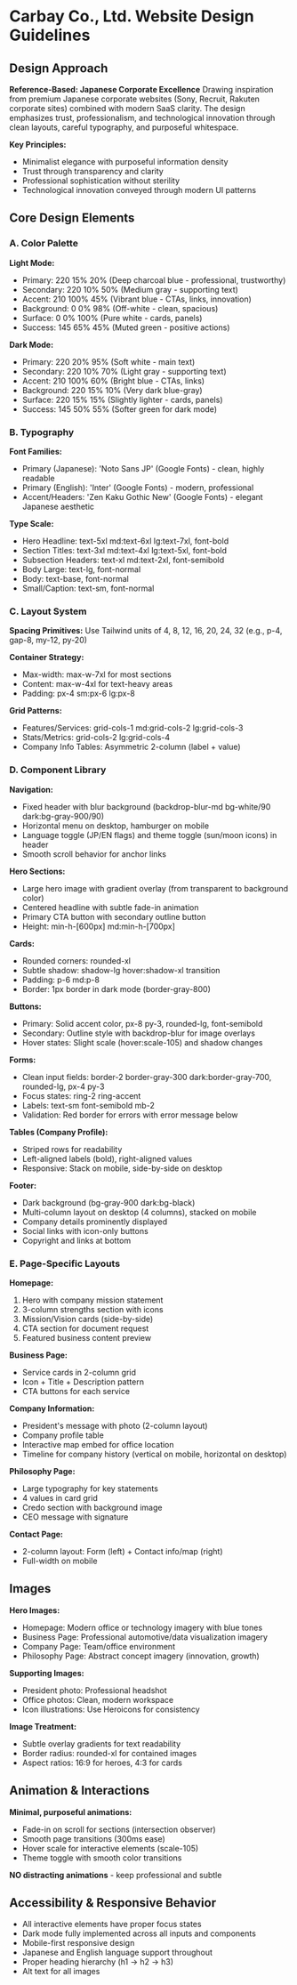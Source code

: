 # Carbay Co., Ltd. Website Design Guidelines

## Design Approach
**Reference-Based: Japanese Corporate Excellence**
Drawing inspiration from premium Japanese corporate websites (Sony, Recruit, Rakuten corporate sites) combined with modern SaaS clarity. The design emphasizes trust, professionalism, and technological innovation through clean layouts, careful typography, and purposeful whitespace.

**Key Principles:**
- Minimalist elegance with purposeful information density
- Trust through transparency and clarity
- Professional sophistication without sterility
- Technological innovation conveyed through modern UI patterns

## Core Design Elements

### A. Color Palette

**Light Mode:**
- Primary: 220 15% 20% (Deep charcoal blue - professional, trustworthy)
- Secondary: 220 10% 50% (Medium gray - supporting text)
- Accent: 210 100% 45% (Vibrant blue - CTAs, links, innovation)
- Background: 0 0% 98% (Off-white - clean, spacious)
- Surface: 0 0% 100% (Pure white - cards, panels)
- Success: 145 65% 45% (Muted green - positive actions)

**Dark Mode:**
- Primary: 220 20% 95% (Soft white - main text)
- Secondary: 220 10% 70% (Light gray - supporting text)
- Accent: 210 100% 60% (Bright blue - CTAs, links)
- Background: 220 15% 10% (Very dark blue-gray)
- Surface: 220 15% 15% (Slightly lighter - cards, panels)
- Success: 145 50% 55% (Softer green for dark mode)

### B. Typography

**Font Families:**
- Primary (Japanese): 'Noto Sans JP' (Google Fonts) - clean, highly readable
- Primary (English): 'Inter' (Google Fonts) - modern, professional
- Accent/Headers: 'Zen Kaku Gothic New' (Google Fonts) - elegant Japanese aesthetic

**Type Scale:**
- Hero Headline: text-5xl md:text-6xl lg:text-7xl, font-bold
- Section Titles: text-3xl md:text-4xl lg:text-5xl, font-bold
- Subsection Headers: text-xl md:text-2xl, font-semibold
- Body Large: text-lg, font-normal
- Body: text-base, font-normal
- Small/Caption: text-sm, font-normal

### C. Layout System

**Spacing Primitives:** Use Tailwind units of 4, 8, 12, 16, 20, 24, 32 (e.g., p-4, gap-8, my-12, py-20)

**Container Strategy:**
- Max-width: max-w-7xl for most sections
- Content: max-w-4xl for text-heavy areas
- Padding: px-4 sm:px-6 lg:px-8

**Grid Patterns:**
- Features/Services: grid-cols-1 md:grid-cols-2 lg:grid-cols-3
- Stats/Metrics: grid-cols-2 lg:grid-cols-4
- Company Info Tables: Asymmetric 2-column (label + value)

### D. Component Library

**Navigation:**
- Fixed header with blur background (backdrop-blur-md bg-white/90 dark:bg-gray-900/90)
- Horizontal menu on desktop, hamburger on mobile
- Language toggle (JP/EN flags) and theme toggle (sun/moon icons) in header
- Smooth scroll behavior for anchor links

**Hero Sections:**
- Large hero image with gradient overlay (from transparent to background color)
- Centered headline with subtle fade-in animation
- Primary CTA button with secondary outline button
- Height: min-h-[600px] md:min-h-[700px]

**Cards:**
- Rounded corners: rounded-xl
- Subtle shadow: shadow-lg hover:shadow-xl transition
- Padding: p-6 md:p-8
- Border: 1px border in dark mode (border-gray-800)

**Buttons:**
- Primary: Solid accent color, px-8 py-3, rounded-lg, font-semibold
- Secondary: Outline style with backdrop-blur for image overlays
- Hover states: Slight scale (hover:scale-105) and shadow changes

**Forms:**
- Clean input fields: border-2 border-gray-300 dark:border-gray-700, rounded-lg, px-4 py-3
- Focus states: ring-2 ring-accent
- Labels: text-sm font-semibold mb-2
- Validation: Red border for errors with error message below

**Tables (Company Profile):**
- Striped rows for readability
- Left-aligned labels (bold), right-aligned values
- Responsive: Stack on mobile, side-by-side on desktop

**Footer:**
- Dark background (bg-gray-900 dark:bg-black)
- Multi-column layout on desktop (4 columns), stacked on mobile
- Company details prominently displayed
- Social links with icon-only buttons
- Copyright and links at bottom

### E. Page-Specific Layouts

**Homepage:**
1. Hero with company mission statement
2. 3-column strengths section with icons
3. Mission/Vision cards (side-by-side)
4. CTA section for document request
5. Featured business content preview

**Business Page:**
- Service cards in 2-column grid
- Icon + Title + Description pattern
- CTA buttons for each service

**Company Information:**
- President's message with photo (2-column layout)
- Company profile table
- Interactive map embed for office location
- Timeline for company history (vertical on mobile, horizontal on desktop)

**Philosophy Page:**
- Large typography for key statements
- 4 values in card grid
- Credo section with background image
- CEO message with signature

**Contact Page:**
- 2-column layout: Form (left) + Contact info/map (right)
- Full-width on mobile

## Images

**Hero Images:**
- Homepage: Modern office or technology imagery with blue tones
- Business Page: Professional automotive/data visualization imagery
- Company Page: Team/office environment
- Philosophy Page: Abstract concept imagery (innovation, growth)

**Supporting Images:**
- President photo: Professional headshot
- Office photos: Clean, modern workspace
- Icon illustrations: Use Heroicons for consistency

**Image Treatment:**
- Subtle overlay gradients for text readability
- Border radius: rounded-xl for contained images
- Aspect ratios: 16:9 for heroes, 4:3 for cards

## Animation & Interactions

**Minimal, purposeful animations:**
- Fade-in on scroll for sections (intersection observer)
- Smooth page transitions (300ms ease)
- Hover scale for interactive elements (scale-105)
- Theme toggle with smooth color transitions

**NO distracting animations** - keep professional and subtle

## Accessibility & Responsive Behavior

- All interactive elements have proper focus states
- Dark mode fully implemented across all inputs and components
- Mobile-first responsive design
- Japanese and English language support throughout
- Proper heading hierarchy (h1 → h2 → h3)
- Alt text for all images